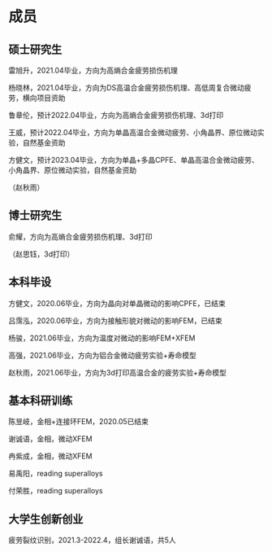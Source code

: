 # 成员

## 硕士研究生

雷旭升，2021.04毕业，方向为高熵合金疲劳损伤机理

杨晓林，2021.04毕业，方向为DS高温合金疲劳损伤机理、高低周复合微动疲劳，横向项目资助

鲁章伦，预计2022.04毕业，方向为高熵合金疲劳损伤机理、3d打印

王威，预计2022.04毕业，方向为单晶高温合金微动疲劳、小角晶界、原位微动实验，自然基金资助

方健文，预计2023.04毕业，方向为单晶+多晶CPFE、单晶高温合金微动疲劳、小角晶界、原位微动实验，自然基金资助

（赵秋雨）

## 博士研究生

俞耀，方向为高熵合金疲劳损伤机理、3d打印

（赵思钰，3d打印）

## 本科毕设

方健文，2020.06毕业，方向为晶向对单晶微动的影响CPFE，已结束

吕霈泓，2020.06毕业，方向为接触形貌对微动的影响FEM，已结束

杨骏，2021.06毕业，方向为温度对微动的影响FEM+XFEM

高强，2021.06毕业，方向为铝合金微动疲劳实验+寿命模型

赵秋雨，2021.06毕业，方向为3d打印高温合金的疲劳实验+寿命模型


## 基本科研训练

陈昱岐，金相+连接环FEM，2020.05已结束

谢诚语，金相，微动XFEM

冉紫成，金相，微动XFEM

易禹阳，reading superalloys

付荣胜，reading superalloys

## 大学生创新创业

疲劳裂纹识别，2021.3-2022.4，组长谢诚语，共5人


